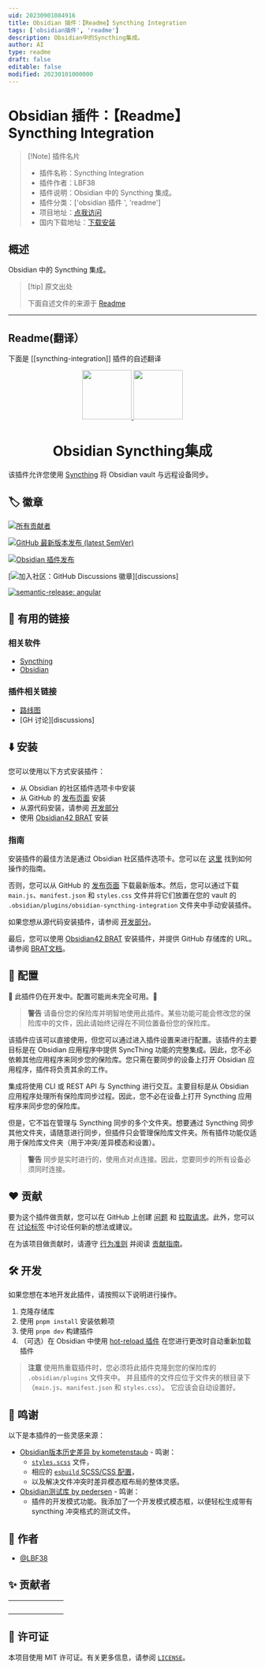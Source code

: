 ```yaml
---
uid: 20230901084916
title: Obsidian 插件：【Readme】Syncthing Integration
tags: ['obsidian插件', 'readme']
description: Obsidian中的Syncthing集成。
author: AI
type: readme
draft: false
editable: false
modified: 20230101000000
---
```


# Obsidian 插件：【Readme】Syncthing Integration

> [!Note] 插件名片
> - 插件名称：Syncthing Integration
> - 插件作者：LBF38
> - 插件说明：Obsidian 中的 Syncthing 集成。
> - 插件分类：['obsidian 插件 ', 'readme']
> - 项目地址：[点我访问](https://github.com/LBF38/obsidian-syncthing-integration)
> - 国内下载地址：[下载安装](https://pkmer.cn/products/plugin/pluginMarket/?syncthing-integration)

## 概述

Obsidian 中的 Syncthing 集成。

> [!tip] 原文出处
>
>下面自述文件的来源于 [Readme](https://ghproxy.net/https://raw.githubusercontent.com/LBF38/obsidian-syncthing-integration/master/README.md)

---

## Readme(翻译）

下面是 [[syncthing-integration]] 插件的自述翻译

<p align=center>
 <a href="https://github.com/lbf38/obsidian-syncthing-integration">
  <img src="assets/syncthing-logo-horizontal.svg" height=100>
  <img src="assets/obsidian-logo-gradient.svg" height=100>
 </a>
 <h1 align=center>Obsidian Syncthing集成</h1>
</p>

该插件允许您使用 [Syncthing](https://syncthing.net/) 将 Obsidian vault 与远程设备同步。

## :label: 徽章

<!-- 忽略下面的 markdownlint 规则 -->
<!-- markdownlint-disable MD051 -->

[![所有贡献者](https://img.shields.io/github/all-contributors/lbf38/obsidian-syncthing-integration?color=ee8449&style=flat-square)](#✨-contributors)

[![GitHub 最新版本发布 (latest SemVer)](https://img.shields.io/github/v/release/lbf38/obsidian-syncthing-integration?logo=github&color=ee8449&style=flat-square)](https://github.com/LBF38/obsidian-syncthing-integration/releases/latest)

[![Obsidian 插件发布](https://img.shields.io/badge/Obsidian%20plugin%20release-purple?logo=obsidian&style=flat-square)](https://obsidian.md/plugins?id=syncthing-integration)

[![加入社区：GitHub Discussions 徽章](https://img.shields.io/badge/Join%20the%20community-on%20GitHub%20Discussions-blue?style=flat-square)][discussions]

[![semantic-release: angular](https://img.shields.io/badge/semantic--release-angular-e10079?logo=semantic-release&style=flat-square)](https://github.com/semantic-release/semantic-release)

## :link: 有用的链接

### 相关软件

- [Syncthing](https://syncthing.net/)
- [Obsidian](https://obsidian.md/)

### 插件相关链接

- [路线图](docs/ROADMAP.md)
- [GH 讨论][discussions]

## :arrow_down: 安装

您可以使用以下方式安装插件：

- 从 Obsidian 的社区插件选项卡中安装
- 从 GitHub 的 [发布页面](https://github.com/lbf38/obsidian-syncthing-integration/releases) 安装
- 从源代码安装，请参阅 [开发部分](#🛠️-开发)
- 使用 [Obsidian42 BRAT](https://github.com/TfTHacker/obsidian42-brat) 安装

### 指南

安装插件的最佳方法是通过 Obsidian 社区插件选项卡。您可以在 [这里](https://help.obsidian.md/Extending+Obsidian/Community+plugins) 找到如何操作的指南。

否则，您可以从 GitHub 的 [发布页面](https://github.com/lbf38/obsidian-syncthing-integration/releases) 下载最新版本。然后，您可以通过下载 `main.js`、`manifest.json` 和 `styles.css` 文件并将它们放置在您的 vault 的 `.obsidian/plugins/obsidian-syncthing-integration` 文件夹中手动安装插件。

如果您想从源代码安装插件，请参阅 [开发部分](#🛠️-development)。

最后，您可以使用 [Obsidian42 BRAT](https://github.com/TfTHacker/obsidian42-brat) 安装插件，并提供 GitHub 存储库的 URL。请参阅 [BRAT文档](https://tfthacker.com/Obsidian+Plugins+by+TfTHacker/BRAT+-+Beta+Reviewer's+Auto-update+Tool/Quick+guide+for+using+BRAT)。

## :wrench: 配置

:construction: 此插件仍在开发中。配置可能尚未完全可用。:construction:

> **警告**
> 请备份您的保险库并明智地使用此插件。某些功能可能会修改您的保险库中的文件，因此请始终记得在不同位置备份您的保险库。

该插件应该可以直接使用，但您可以通过进入插件设置来进行配置。该插件的主要目标是在 Obsidian 应用程序中提供 SyncThing 功能的完整集成。因此，您不必依赖其他应用程序来同步您的保险库。您只需在要同步的设备上打开 Obsidian 应用程序，插件将负责其余的工作。

集成将使用 CLI 或 REST API 与 Syncthing 进行交互。主要目标是从 Obsidian 应用程序处理所有保险库同步过程。因此，您不必在设备上打开 Syncthing 应用程序来同步您的保险库。

但是，它不旨在管理与 Syncthing 同步的多个文件夹。想要通过 Syncthing 同步其他文件夹，请随意进行同步，但插件只会管理保险库文件夹。所有插件功能仅适用于保险库文件夹（用于冲突/差异模态和设置）。

> **警告**
> 同步是实时进行的，使用点对点连接。因此，您要同步的所有设备必须同时连接。

## :heart: 贡献

要为这个插件做贡献，您可以在 GitHub 上创建 [问题] 和 [拉取请求]。此外，您可以在 [讨论标签][讨论] 中讨论任何新的想法或建议。

在为该项目做贡献时，请遵守 [行为准则](.github/CODE_OF_CONDUCT.md) 并阅读 [贡献指南](.github/CONTRIBUTION.md)。

## :hammer_and_wrench: 开发

如果您想在本地开发此插件，请按照以下说明进行操作。

1. 克隆存储库
2. 使用 `pnpm install` 安装依赖项
3. 使用 `pnpm dev` 构建插件
4. （可选）在 Obsidian 中使用 [hot-reload 插件](https://github.com/pjeby/hot-reload) 在您进行更改时自动重新加载插件

> **注意**
> 使用热重载插件时，您必须将此插件克隆到您的保险库的 `.obsidian/plugins` 文件夹中。
> 并且插件的文件应位于文件夹的根目录下（`main.js`、`manifest.json` 和 `styles.css`）。
> 它应该会自动设置好。

## :clap: 鸣谢

以下是本插件的一些灵感来源：

- [Obsidian版本历史差异 by kometenstaub](https://github.com/kometenstaub/obsidian-version-history-diff) - 鸣谢：
  - [`styles.scss`](src/styles.scss) 文件，
  - 相应的 [`esbuild` SCSS/CSS 配置](esbuild.config.mjs)，
  - 以及解决文件冲突时差异模态框布局的整体灵感。
- [Obsidian测试库 by pedersen](https://github.com/pedersen/obsidian-testing-vault) - 鸣谢：
  - 插件的开发模式功能。我添加了一个开发模式模态框，以便轻松生成带有 syncthing 冲突格式的测试文件。

## :busts_in_silhouette: 作者

- [@LBF38](https://github.com/lbf38)

## :sparkles: 贡献者

<!-- ALL-CONTRIBUTORS-LIST:START - 请勿删除或修改本节 -->
<!-- prettier-ignore-start -->
<!-- markdownlint-disable -->
<table>
  <tbody>
    <tr>
      <td align="center" valign="top" width="14.28%"><br /> </td>
    </tr>
  </tbody>
</table>

<!-- markdownlint-restore -->
<!-- prettier-ignore-end -->

<!-- ALL-CONTRIBUTORS-LIST:END -->

## :memo: 许可证

本项目使用 MIT 许可证。有关更多信息，请参阅 [`LICENSE`](LICENSE)。

[问题]: <https://github.com/lbf38/obsidian-syncthing-integration/issues/new/choose>
[拉取请求]: <https://github.com/lbf38/obsidian-syncthing-integration/compare>
[讨论]: <https://github.com/lbf38/obsidian-syncthing-integration/discussions>



